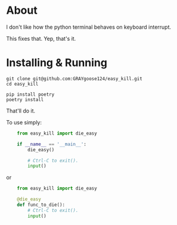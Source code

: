 # About

I don't like how the python terminal behaves on keyboard interrupt.

This fixes that. Yep, that's it.


# Installing & Running

    git clone git@github.com:GRAYgoose124/easy_kill.git
    cd easy_kill

    pip install poetry
    poetry install
    
That'll do it.

To use simply:
```python
    from easy_kill import die_easy

    if __name__ == '__main__':
        die_easy()

        # Ctrl-C to exit().
        input()
```
or
```python
    from easy_kill import die_easy

    @die_easy
    def func_to_die():
        # Ctrl-C to exit().
        input()